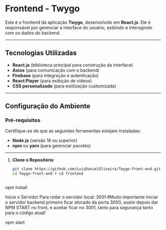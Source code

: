 # Frontend - Twygo

Este é o frontend da aplicação **Twygo**, desenvolvido em **React.js**. Ele é responsável por gerenciar a interface do usuário, exibindo e interagindo com os dados do backend.

---

## Tecnologias Utilizadas

- **React.js** (biblioteca principal para construção da interface)
- **Axios** (para comunicação com o backend)
- **Firebase** (para integração e autenticação)
- **React Player** (para exibição de vídeos)
- **CSS personalizado** (para estilização customizada)

---

## Configuração do Ambiente

### Pré-requisitos

Certifique-se de que as seguintes ferramentas estejam instaladas:
- **Node.js** (versão 16 ou superior)
- **npm** ou **yarn** (para gerenciar pacotes)

---


1. **Clone o Repositório**
   ```bash
   git clone https://github.com/LuizDanielOliveira/Twygo-Front-end.git
   cd Twygo-front-end + cd frontend



npm install



Inicie o Servidor Para rodar o servidor local: 3001 
#Muito importante iniciar o servidor backend primeiro ficar alocado da porta 3000, assim depois dar NPM START no front, e aceitar ficar no 3001, tanto para segurança tanto para o código atual! 

npm start

